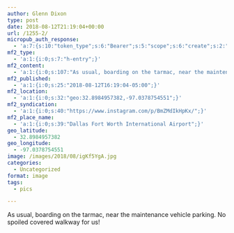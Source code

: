 ```yaml
---
author: Glenn Dixon
type: post
date: 2018-08-12T21:19:04+00:00
url: /1255-2/
micropub_auth_response:
  - 'a:7:{s:10:"token_type";s:6:"Bearer";s:5:"scope";s:6:"create";s:2:"me";s:28:"https://glenn.thedixons.net/";s:9:"issued_by";s:55:"https://glenn.thedixons.net/wp-json/indieauth/1.0/token";s:9:"client_id";s:23:"https://ownyourgram.com";s:9:"issued_at";i:1533209346;s:4:"user";i:1;}'
mf2_type:
  - 'a:1:{i:0;s:7:"h-entry";}'
mf2_content:
  - 'a:1:{i:0;s:107:"As usual, boarding on the tarmac, near the maintenance vehicle parking.  No spoiled covered walkway for us!";}'
mf2_published:
  - 'a:1:{i:0;s:25:"2018-08-12T16:19:04-05:00";}'
mf2_location:
  - 'a:1:{i:0;s:32:"geo:32.8984957382,-97.0378754551";}'
mf2_syndication:
  - 'a:1:{i:0;s:40:"https://www.instagram.com/p/BmZMdIkHpKx/";}'
mf2_place_name:
  - 'a:1:{i:0;s:39:"Dallas Fort Worth International Airport";}'
geo_latitude:
  - 32.8984957382
geo_longitude:
  - -97.0378754551
image: /images/2018/08/igKf5YgA.jpg
categories:
  - Uncategorized
format: image
tags:
  - pics

---
```

As usual, boarding on the tarmac, near the maintenance vehicle parking. No spoiled covered walkway for us!